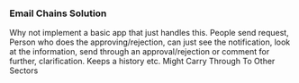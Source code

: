 ### Email Chains Solution
Why not implement a basic app that just handles this. People send request, Person who does the approving/rejection, can just see the notification, look at the information, send through an approval/rejection or comment for further, clarification. Keeps a history etc. Might Carry Through To Other Sectors